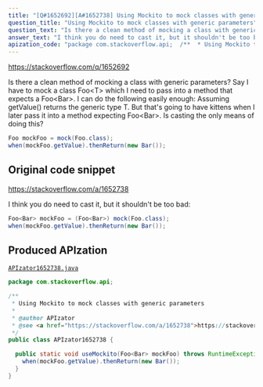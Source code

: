 ```yaml
---
title: "[Q#1652692][A#1652738] Using Mockito to mock classes with generic parameters"
question_title: "Using Mockito to mock classes with generic parameters"
question_text: "Is there a clean method of mocking a class with generic parameters?  Say I have to mock a class Foo<T> which I need to pass into a method that expects a Foo<Bar>.  I can do the following easily enough: Assuming getValue() returns the generic type T.  But that's going to have kittens when I later pass it into a method expecting Foo<Bar>.  Is casting the only means of doing this?"
answer_text: "I think you do need to cast it, but it shouldn't be too bad:"
apization_code: "package com.stackoverflow.api;  /**  * Using Mockito to mock classes with generic parameters  *  * @author APIzator  * @see <a href=\"https://stackoverflow.com/a/1652738\">https://stackoverflow.com/a/1652738</a>  */ public class APIzator1652738 {    public static void useMockito(Foo<Bar> mockFoo) throws RuntimeException {     when(mockFoo.getValue).thenReturn(new Bar());   } }"
---
```


https://stackoverflow.com/q/1652692

Is there a clean method of mocking a class with generic parameters?  Say I have to mock a class Foo&lt;T&gt; which I need to pass into a method that expects a Foo&lt;Bar&gt;.  I can do the following easily enough:
Assuming getValue() returns the generic type T.  But that&#x27;s going to have kittens when I later pass it into a method expecting Foo&lt;Bar&gt;.  Is casting the only means of doing this?


```java
Foo mockFoo = mock(Foo.class);
when(mockFoo.getValue).thenReturn(new Bar());
```


## Original code snippet

https://stackoverflow.com/a/1652738

I think you do need to cast it, but it shouldn&#x27;t be too bad:

```java
Foo<Bar> mockFoo = (Foo<Bar>) mock(Foo.class);
when(mockFoo.getValue).thenReturn(new Bar());
```

## Produced APIzation

[`APIzator1652738.java`](https://github.com/pasqualesalza/apization-temp-data/raw/master/apizations/java/APIzator1652738.java)

```java
package com.stackoverflow.api;

/**
 * Using Mockito to mock classes with generic parameters
 *
 * @author APIzator
 * @see <a href="https://stackoverflow.com/a/1652738">https://stackoverflow.com/a/1652738</a>
 */
public class APIzator1652738 {

  public static void useMockito(Foo<Bar> mockFoo) throws RuntimeException {
    when(mockFoo.getValue).thenReturn(new Bar());
  }
}

```